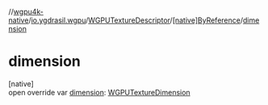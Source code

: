 //[wgpu4k-native](../../../../index.md)/[io.ygdrasil.wgpu](../../index.md)/[WGPUTextureDescriptor](../index.md)/[[native]ByReference](index.md)/[dimension](dimension.md)

# dimension

[native]\
open override var [dimension](dimension.md): [WGPUTextureDimension](../../-w-g-p-u-texture-dimension/index.md)